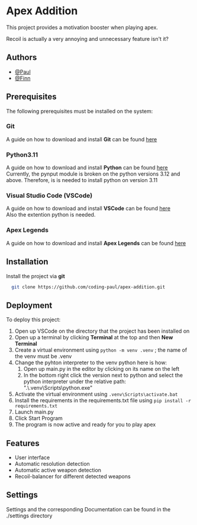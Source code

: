 # Apex Addition

This project provides a motivation booster when playing apex.

Recoil is actually a very annoying and unnecessary feature isn't it? 

## Authors

- [@Paul](https://www.github.com/subsea-paul)
- [@Finn](https://www.github.com/Feuerkrabbe)

## Prerequisites

The following prerequisites must be installed on the system:

### Git

A guide on how to download and install **Git** can be found [here](https://learn.microsoft.com/de-de/devops/develop/git/install-and-set-up-git)

### Python3.11

A guide on how to download and install **Python** can be found [here](https://www.simplilearn.com/tutorials/python-tutorial/python-installation-on-windows) <br/>
Currently, the pynput module is broken on the python versions 3.12 and above. Therefore, is is needed to install python on version 3.11

### Visual Studio Code (VSCode)

A guide on how to download and install **VSCode** can be found [here](https://www.gitkraken.com/blog/vs-code-download)<br/>
Also the extention python is needed.

### Apex Legends

A guide on how to download and install **Apex Legends** can be found [here](https://www.hp.com/us-en/shop/tech-takes/how-to-play-apex-legends-on-pc)

## Installation

Install the project via **git**

```bash
  git clone https://github.com/coding-paul/apex-addition.git
```

## Deployment


To deploy this project:

1. Open up VSCode on the directory that the project has been installed on
2. Open up a terminal by clicking **Terminal** at the top and then **New Terminal**
3. Create a virtual environment using ```python -m venv .venv``` ; the name of the venv must be .venv
4. Change the pyhton interpreter to the venv python here is how: 
    1. Open up main.py in the editor by clicking on its name on the left
    2. In the bottom right click the version next to python and select the python interpreter under the relative path: ".\\.venv\Scripts\python.exe"
4. Activate the virtual environment using ```.venv\Scripts\activate.bat```
5. Install the requirements in the requirements.txt file using ```pip install -r requirements.txt```
6. Launch main.py
7. Click Start Program
8. The program is now active and ready for you to play apex

## Features

- User interface
- Automatic resolution detection
- Automatic active weapon detection
- Recoil-balancer for different detected weapons

## Settings 

Settings and the corresponding Documentation can be found in the ./settings directory
